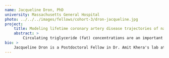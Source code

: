 ```yaml
---
name: Jacqueline Dron, PhD
university: Massachusetts General Hospital
photo: ../../../images/fellows/cohort-3/dron-jacqueline.jpg
project:
    title: Modeling lifetime coronary artery disease trajectories of naturally occurring DNA variation linked to low circulating triglycerides
    abstract: >
        Circulating triglyceride (fat) concentrations are an important and causal driver of coronary artery disease, which is rising globally in step with the obesity epidemic. Our team has led efforts to identify individuals with inborn protection from high triglyceride levels via a single DNA mutation of large-effect (monogenic) or the cumulative impact of many variants (polygenic). Here, I propose to model longitudinal trajectories of triglyceride concentrations and coronary artery disease according to these factors, using whole-genome sequencing data from 56,203 individuals across 13 TOPMed cohorts. Beyond the scientific innovation of this proposed work, and reflecting a deep commitment to the BioData Catalyst ecosystem and enabling rigorous research, I will build scalable and shareable analytic pipelines that will be generalizable to the genomics community.
bio: >
    Jacqueline Dron is a Postdoctoral Fellow in Dr. Amit Khera's lab at the Center for Genomic Medicine at Massachusetts General Hospital (MGH). Her research focuses on the integration of genetic data, electronic health records, and metabolomic data to better understand the molecular signatures of cardiometabolic diseases. She completed her PhD from Western University (London, Canada) in 2020 under the supervision of Dr. Robert Hegele, where she studied the underlying genetic determinants of lipid disorders &ndash with an emphasis on hypertriglyceridemia &ndash in a specialized dyslipidemia cohort.
---
```

